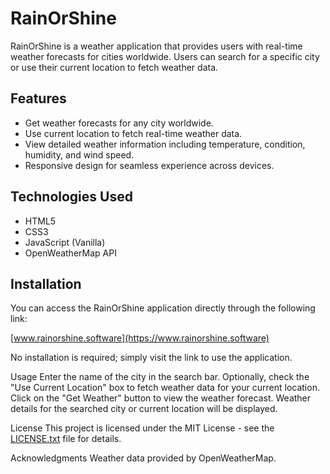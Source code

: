 # RainOrShine

RainOrShine is a weather application that provides users with real-time weather forecasts for cities worldwide. Users can search for a specific city or use their current location to fetch weather data.

## Features

- Get weather forecasts for any city worldwide.
- Use current location to fetch real-time weather data.
- View detailed weather information including temperature, condition, humidity, and wind speed.
- Responsive design for seamless experience across devices.

## Technologies Used

- HTML5
- CSS3
- JavaScript (Vanilla)
- OpenWeatherMap API

## Installation

You can access the RainOrShine application directly through the following link:

[www.rainorshine.software](https://www.rainorshine.software)

No installation is required; simply visit the link to use the application.

Usage
Enter the name of the city in the search bar.
Optionally, check the "Use Current Location" box to fetch weather data for your current location.
Click on the "Get Weather" button to view the weather forecast.
Weather details for the searched city or current location will be displayed.

License
This project is licensed under the MIT License - see the [LICENSE.txt](https://github.com/M0hdii/RainOrShine/files/15504834/LICENSE.txt) file for details.

Acknowledgments
Weather data provided by OpenWeatherMap.
